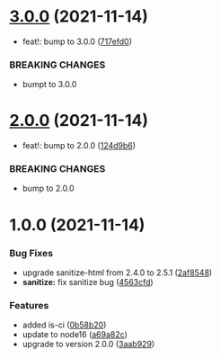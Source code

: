 # [3.0.0](https://github.com/antoniomuso/web-monitoring/compare/v2.0.0...v3.0.0) (2021-11-14)


* feat!: bump to 3.0.0 ([717efd0](https://github.com/antoniomuso/web-monitoring/commit/717efd0db716c53e5cf4182a6b2ded5bd071752e))


### BREAKING CHANGES

* bumpt to 3.0.0

# [2.0.0](https://github.com/antoniomuso/web-monitoring/compare/v1.0.0...v2.0.0) (2021-11-14)


* feat!: bump to 2.0.0 ([124d9b6](https://github.com/antoniomuso/web-monitoring/commit/124d9b60507cf76d63794a3246e94d5e3bbc2446))


### BREAKING CHANGES

* bump to 2.0.0

# 1.0.0 (2021-11-14)


### Bug Fixes

* upgrade sanitize-html from 2.4.0 to 2.5.1 ([2af8548](https://github.com/antoniomuso/web-monitoring/commit/2af8548b89dcc3df401ac5d0a8cfc7f4fddeb26a))
* **sanitize:** fix sanitize bug ([4563cfd](https://github.com/antoniomuso/web-monitoring/commit/4563cfd82b53aadef0fdd14d0be3bcea178ebd0d))


### Features

* added is-ci ([0b58b20](https://github.com/antoniomuso/web-monitoring/commit/0b58b20aa2a4e18e6042d85c2fbe6f3cedb53335))
* update to node16 ([a69a82c](https://github.com/antoniomuso/web-monitoring/commit/a69a82c411e9166b4efc2a9d818ae23620247def))
* upgrade to version 2.0.0 ([3aab929](https://github.com/antoniomuso/web-monitoring/commit/3aab9292d6a9b42cda7c7ca4a034174661613248))
